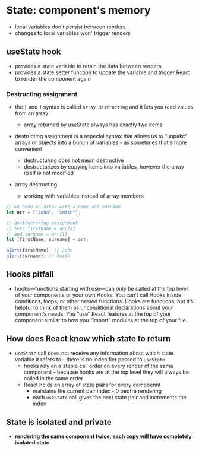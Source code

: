 # State: component's memory

- local variables don't persist between renders
- changes to local variables won' trigger renders

## useState hook

- provides a state variable to retain the data between renders
- provides a state setter function to update the variable and trigger React to render the component again

### Destructing assignment

- the `[` and `]` syntax is called `array destructing` and it lets you read values from an array

  - array returned by useState always has exactly two items

- destructing assignment is a aspecial syntax that allows us to "unpakc" arrays or objects into a bunch of variables - as sometimes that's more convenient

  - destructuring does not mean destructive
  - destructurizes by copying items into variables, however the array itself is not modified

- array destructing
  - working with variables instead of array members

```js
// we have an array with a name and surname
let arr = ["John", "Smith"];

// destructuring assignment
// sets firstName = arr[0]
// and surname = arr[1]
let [firstName, surname] = arr;

alert(firstName); // John
alert(surname); // Smith
```

## Hooks pitfall

- hooks—functions starting with use—can only be called at the top level of your components or your own Hooks. You can’t call Hooks inside conditions, loops, or other nested functions. Hooks are functions, but it’s helpful to think of them as unconditional declarations about your component’s needs. You “use” React features at the top of your component similar to how you “import” modules at the top of your file.

## How does React know which state to return

- `useState` call does not receive any information about which state variable it refers to - there is no indenifier passed to `useState`
  - hooks rely on a stable call order on every render of the same component - because hooks are at the top level they will always be called in the same order
  - React holds an array of state pairs for every compoennt
    - maintains the current pair index - 0 beofre rendering
    - each `useState` call gives the next state pair and increments the index

## State is isolated and private

- **rendering the same component twice, each copy will have completely isolated state**
